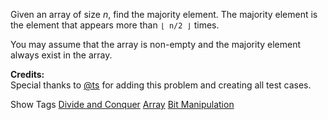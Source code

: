Given an array of size _n_, find the majority element. The majority element is the element that appears more than `⌊ n/2 ⌋` times.

You may assume that the array is non-empty and the majority element always exist in the array.

**Credits:**  
Special thanks to [@ts](https://oj.leetcode.com/discuss/user/ts) for adding this problem and creating all test cases.

Show Tags
 [Divide and Conquer](/tag/divide-and-conquer/) [Array](/tag/array/) [Bit Manipulation](/tag/bit-manipulation/)
